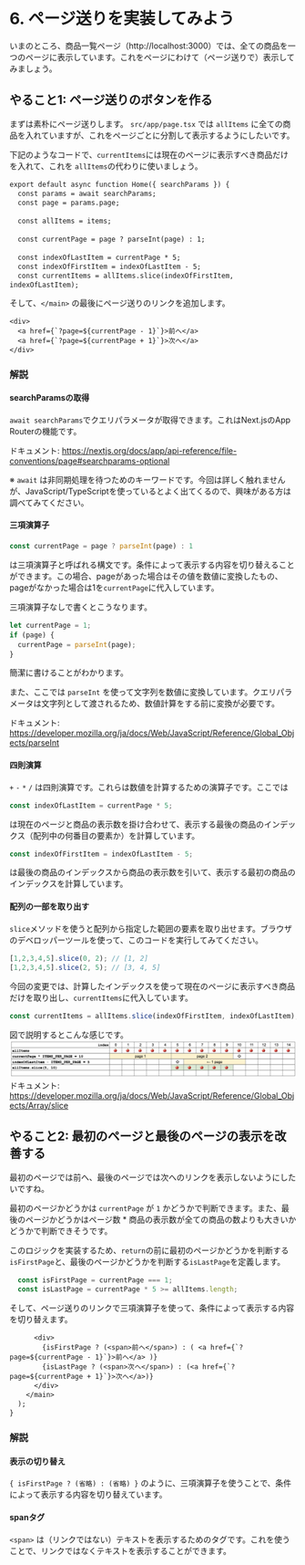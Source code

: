 # 6. ページ送りを実装してみよう

いまのところ、商品一覧ページ（http://localhost:3000）では、全ての商品を一つのページに表示しています。これをページにわけて（ページ送りで）表示してみましょう。

## やること1: ページ送りのボタンを作る

まずは素朴にページ送りします。 `src/app/page.tsx` では `allItems` に全ての商品を入れていますが、これをページごとに分割して表示するようにしたいです。

下記のようなコードで、`currentItems`には現在のページに表示すべき商品だけを入れて、これを `allItems`の代わりに使いましょう。

```tsx
export default async function Home({ searchParams }) {
  const params = await searchParams;
  const page = params.page;

  const allItems = items;

  const currentPage = page ? parseInt(page) : 1;

  const indexOfLastItem = currentPage * 5;
  const indexOfFirstItem = indexOfLastItem - 5;
  const currentItems = allItems.slice(indexOfFirstItem, indexOfLastItem);
```

そして、`</main>` の最後にページ送りのリンクを追加します。

```tsx
<div>
  <a href={`?page=${currentPage - 1}`}>前へ</a>
  <a href={`?page=${currentPage + 1}`}>次へ</a>
</div>
```

### 解説

#### searchParamsの取得

`await searchParams`でクエリパラメータが取得できます。これはNext.jsのApp Routerの機能です。

ドキュメント: https://nextjs.org/docs/app/api-reference/file-conventions/page#searchparams-optional

※ `await` は非同期処理を待つためのキーワードです。今回は詳しく触れませんが、JavaScript/TypeScriptを使っているとよく出てくるので、興味がある方は調べてみてください。

#### 三項演算子

```ts
const currentPage = page ? parseInt(page) : 1
```

は三項演算子と呼ばれる構文です。条件によって表示する内容を切り替えることができます。この場合、pageがあった場合はその値を数値に変換したもの、pageがなかった場合は1を`currentPage`に代入しています。

三項演算子なしで書くとこうなります。

```ts
let currentPage = 1;
if (page) {
  currentPage = parseInt(page);
}
```

簡潔に書けることがわかります。

また、ここでは `parseInt` を使って文字列を数値に変換しています。クエリパラメータは文字列として渡されるため、数値計算をする前に変換が必要です。

ドキュメント: https://developer.mozilla.org/ja/docs/Web/JavaScript/Reference/Global_Objects/parseInt

#### 四則演算

`+` `-` `*` `/` は四則演算です。これらは数値を計算するための演算子です。ここでは

```ts
const indexOfLastItem = currentPage * 5;
```

は現在のページと商品の表示数を掛け合わせて、表示する最後の商品のインデックス（配列中の何番目の要素か）を計算しています。

```ts
const indexOfFirstItem = indexOfLastItem - 5;
```

は最後の商品のインデックスから商品の表示数を引いて、表示する最初の商品のインデックスを計算しています。

#### 配列の一部を取り出す

`slice`メソッドを使うと配列から指定した範囲の要素を取り出せます。ブラウザのデベロッパーツールを使って、このコードを実行してみてください。

```ts
[1,2,3,4,5].slice(0, 2); // [1, 2]
[1,2,3,4,5].slice(2, 5); // [3, 4, 5]
```

今回の変更では、計算したインデックスを使って現在のページに表示すべき商品だけを取り出し、`currentItems`に代入しています。

```ts
const currentItems = allItems.slice(indexOfFirstItem, indexOfLastItem);
```

図で説明するとこんな感じです。
![slice](./images/array-slice.png)
ドキュメント: https://developer.mozilla.org/ja/docs/Web/JavaScript/Reference/Global_Objects/Array/slice


## やること2: 最初のページと最後のページの表示を改善する

最初のページでは前へ、最後のページでは次へのリンクを表示しないようにしたいですね。

最初のページかどうかは `currentPage` が `1` かどうかで判断できます。また、最後のページかどうかはページ数 * 商品の表示数が全ての商品の数よりも大きいかどうかで判断できそうです。

このロジックを実装するため、`return`の前に最初のページかどうかを判断する`isFirstPage`と、最後のページかどうかを判断する`isLastPage`を定義します。

```ts
  const isFirstPage = currentPage === 1;
  const isLastPage = currentPage * 5 >= allItems.length;
```

そして、ページ送りのリンクで三項演算子を使って、条件によって表示する内容を切り替えます。

```tsx
      <div>
        {isFirstPage ? (<span>前へ</span>) : ( <a href={`?page=${currentPage - 1}`}>前へ</a> )}
        {isLastPage ? (<span>次へ</span>) : (<a href={`?page=${currentPage + 1}`}>次へ</a>)}
      </div>
    </main>
  );
}
```

### 解説

#### 表示の切り替え

`{ isFirstPage ? (省略) : (省略) }` のように、三項演算子を使うことで、条件によって表示する内容を切り替えています。

#### spanタグ

`<span>` は（リンクではない）テキストを表示するためのタグです。これを使うことで、リンクではなくテキストを表示することができます。
